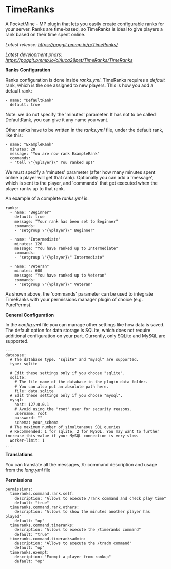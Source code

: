TimeRanks
=========

A PocketMine - MP plugin that lets you easily create configurable ranks for your server. Ranks are time-based, so TimeRanks is ideal to give players a rank based on their time spent online.

*Latest release: https://poggit.pmmp.io/p/TimeRanks/*

*Latest development phars: https://poggit.pmmp.io/ci/luca28pet/TimeRanks/TimeRanks*

**Ranks Configuration**

Ranks configuration is done inside _ranks.yml_.
TimeRanks requires a *default* rank, which is the one assigned to new players.
This is how you add a default rank:
```
- name: "DefaultRank"
  default: true
```
Note: we do not specify the 'minutes' parameter.
It has not to be called DefaultRank, you can give it any name you want.

Other ranks have to be written in the _ranks.yml_ file, under the default rank, like this:
```
- name: "ExampleRank"
  minutes: 20
  message: "You are now rank ExampleRank"
  commands:
  - "tell \"{%player}\" You ranked up!"
```
We must specify a 'minutes' parameter (after how many minutes spent online a player will get that rank).
Optionally you can add a 'message', which is sent to the player, and 'commands' that get executed when the player ranks up to that rank.

An example of a complete _ranks.yml_ is:
```
ranks:
  - name: "Beginner"
    default: true
    message: "Your rank has been set to Beginner"
    commands:
    - "setgroup \"{%player}\" Beginner"

  - name: "Intermediate"
    minutes: 120
    message: "You have ranked up to Intermediate"
    commands:
    - "setgroup \"{%player}\" Intermediate"

  - name: "Veteran"
    minutes: 600
    message: "You have ranked up to Veteran"
    commands:
    - "setgroup \"{%player}\" Veteran"
```
As shown above, the 'commands' parameter can be used to integrate TimeRanks with your permissions manager plugin of choice (e.g. PurePerms).

**General Configuration**

In the _config.yml_ file you can manage other settings like how data is saved.
The default option for data storage is SQLite, which does not require additional configuration on your part. Currently, only SQLite and MySQL are supported.
```
---
database:
  # The database type. "sqlite" and "mysql" are supported.
  type: sqlite

  # Edit these settings only if you choose "sqlite".
  sqlite:
    # The file name of the database in the plugin data folder.
    # You can also put an absolute path here.
    file: data.sqlite
  # Edit these settings only if you choose "mysql".
  mysql:
    host: 127.0.0.1
    # Avoid using the "root" user for security reasons.
    username: root
    password: ""
    schema: your_schema
  # The maximum number of simultaneous SQL queries
  # Recommended: 1 for sqlite, 2 for MySQL. You may want to further increase this value if your MySQL connection is very slow.
  worker-limit: 1
...

```

**Translations**

You can translate all the messages, /tr command description and usage from the _lang.yml_ file

**Permissions**

```
permissions:
  timeranks.command.rank.self:
    description: "Allows to execute /rank command and check play time"
    default: "true"
  timeranks.command.rank.others:
    description: "Allows to show the minutes another player has played"
    default: "op"
  timeranks.command.timeranks:
    description: "Allows to execute the /timeranks command"
    default: "true"
  timeranks.command.timeranksadmin:
    description: "Allows to execute the /tradm command"
    default: "op"
  timeranks.exempt:
    description: "Exempt a player from rankup"
    default: "op"
```

